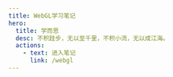 ```yaml
---
title: WebGL学习笔记
hero:
  title: 学而思
  desc: 不积跬步，无以至千里，不积小流，无以成江海。
  actions:
    - text: 进入笔记
      link: /webgl
---
```

